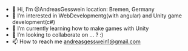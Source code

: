 - 👋 Hi, I’m @AndreasGesswein location: Bremen, Germany
- 👀 I’m interested in WebDevelopmentg(with angular) and Unity game development(c#)
- 🌱 I’m currently learning how to make games with Unity
- 💞️ I’m looking to collaborate on ... ? :)
- 📫 How to reach me andreasgesswein1@gmail.com

<!---
AndreasGesswein/AndreasGesswein is a ✨ special ✨ repository because its `README.md` (this file) appears on your GitHub profile.
You can click the Preview link to take a look at your changes.
--->
